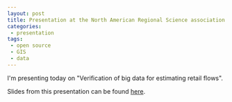 ```yaml
---
layout: post
title: Presentation at the North American Regional Science association
categories:
 - presentation
tags:
 - open source
 - GIS
 - data
---
```


I'm presenting today on "Verification of big data for estimating retail flows".

Slides from this presentation can be found [here](https://dl.dropboxusercontent.com/u/15008199/egs2stay/narsc-pres.html#1).

